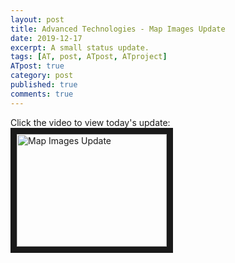 ```yaml
---
layout: post
title: Advanced Technologies - Map Images Update
date: 2019-12-17
excerpt: A small status update.
tags: [AT, post, ATpost, ATproject]
ATpost: true
category: post
published: true
comments: true
---
```

Click the video to view today's update:
<a href="http://www.youtube.com/watch?feature=player_embedded&v=ny94Xr39a04" target="_blank"><img src="http://img.youtube.com/vi/ny94Xr39a04/0.jpg" alt="Map Images Update" width="240" height="180" border="10" /></a>